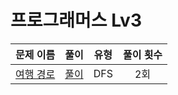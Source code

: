 # 프로그래머스 Lv3

| 문제 이름                             | 풀이                                  | 유형                                  | 풀이 횟수                           |
|:------------------------------:|:---------------------------------:|:---------------------------------:|:---------------------------------:|
|[여행 경로](https://programmers.co.kr/learn/courses/30/lessons/43164) |[풀이](/TravelRoute/TravelRoute/main.cpp) |DFS   |2회 |

